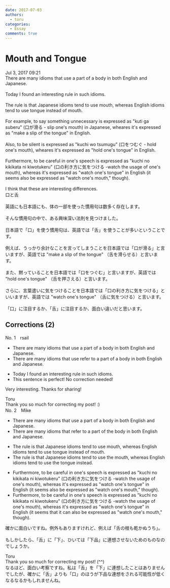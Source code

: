 ```yaml
---
date: 2017-07-03
authors:
  - toru
categories:
  - Essay
comments: true
---
```


# Mouth and Tongue
<div class="date">Jul 3, 2017 09:21</div>
<div id="post"><div id="body_show_ori">
There are many idioms that use a part of a body in both English and Japanese.<br/><br/>Today I found an interesting rule in such idioms.<br/><br/>The rule is that Japanese idioms tend to use mouth, whereas English idioms tend to use tongue instead of mouth.<br/><br/>For example, to say something unnecessary is expressed as "kuti ga suberu" (口が滑る - slip one's mouth) in Japanese, wheares it's expressed as "make a slip of the tongue" in English. <br/><br/>Also, to be silent is expressed as "kuchi wo tsumugu" (口をつむぐ - hold one's mouth), wheares it's expressed as "hold one's tongue" in English.<br/><br/>Furthermore, to be careful in one's speech is expressed as "kuchi no kikikata ni kiwotukeru" (口の利き方に気をつける -watch the usage of one's mouth), whereas it's expressed as "watch one's tongue" in English (it seems also be expressed as "watch one's mouth," though).<br/><br/>I think that these are interesting differences.
</div></div>

<!-- more -->

<div id="post_ja"><div id="body_show_mo">
口と舌<br/><br/>英語にも日本語にも、体の一部を使った慣用句は数多く存在します。<br/><br/>そんな慣用句の中で、ある興味深い法則を見つけました。<br/><br/>日本語で「口」を使う慣用句は、英語では「舌」を使うことが多いということです。<br/><br/>例えば、うっかり余計なことを言ってしまうことを日本語では「口が滑る」と言いますが、英語では "make a slip of the tongue" （舌を滑らせる）と言います。<br/><br/>また、黙っていることを日本語では「口をつぐむ」と言いますが、英語では "hold one's tongue" （舌を押さえる）と言います。<br/><br/>さらに、言葉遣いに気をつけることを日本語では「口の利き方に気をつける」といいますが、英語では "watch one's tongue" （舌に気をつける）と言います。<br/><br/>「口」に注目するか、「舌」に注目するか、面白い違いだと思います。
</div></div>

## Corrections (2)
<div id="block"><div class="first_name"> No. 1　<span class="just_name">rsail</span></div><div id="block2">
<ul class="correction_field">
<li class="incorrect">There are many idioms that use a part of a body in both English and Japanese.</li>
<li class="corrected correct">
There are many idioms that <span class="sline">use</span> <span class="f_bold">refer to </span>a part of a body in both English and Japanese.
</li>
</ul>
<ul class="correction_field">
<li class="incorrect">Today I found an interesting rule in such idioms.</li>
<li class="corrected perfect">This sentence is perfect! No correction needed!</li>
</ul>
<p class="comment_small">
 Very interesting. Thanks for sharing!
</p>

</div><div class="name"><span class="just_name">Toru</span><br>
Thank you so much for correcting my post! :)
</div>
</div>
<div id="block"><div class="first_name"> No. 2　<span class="just_name">Mike</span></div><div id="block2">
<ul class="correction_field">
<li class="incorrect">There are many idioms that use a part of a body in both English and Japanese.</li>
<li class="corrected correct">
There are many idioms that <span class="f_red">refer to</span> a part of <span class="f_red">the</span> body in both English and Japanese.
</li>
</ul>
<ul class="correction_field">
<li class="incorrect">The rule is that Japanese idioms tend to use mouth, whereas English idioms tend to use tongue instead of mouth.</li>
<li class="corrected correct">
The rule is that Japanese idioms tend to use <span class="f_red">the </span>mouth, whereas English idioms tend to use <span class="f_red">the </span>tongue instead.
</li>
</ul>
<ul class="correction_field">
<li class="incorrect">Furthermore, to be careful in one's speech is expressed as "kuchi no kikikata ni kiwotukeru" (口の利き方に気をつける -watch the usage of one's mouth), whereas it's expressed as "watch one's tongue" in English (it seems also be expressed as "watch one's mouth," though).</li>
<li class="corrected correct">
Furthermore, to be careful in one's speech is expressed as "kuchi no kikikata ni kiwotukeru" (口の利き方に気をつける -watch the usage of one's mouth), whereas it's expressed as "watch one's tongue" in English (it seems <span class="f_red">that it can </span>also be expressed as "watch one's mouth," though).
</li>
</ul>
<p class="comment_small">
 確かに面白いですね。例外もありますけれど、例えば「舌の根も乾かぬうち」。
 <br/>
 <br/>
 もしかしたら、「舌」に「下」、ひいては「下品」に連想させないためのものなのでしょうか。
</p>

</div><div class="name"><span class="just_name">Toru</span><br>
Thank you so much for correcting my post! (^^)<br/>なるほど、面白い考察ですね。私は「舌」を「下」に連想したことはありませんでしたが、確かに「舌」よりも「口」のほうが下品な連想をされる可能性が低くなるなるかもしれませんね。
</div>
</div>
